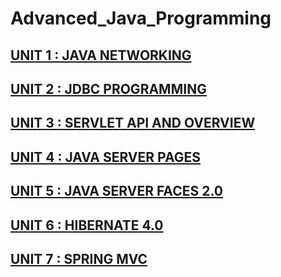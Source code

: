 # Advanced_Java_Programming

## [UNIT 1 : JAVA NETWORKING](https://github.com/JaydeepAgravat/Advanced_Java_Programming/blob/main/JAVA_NETWORKING.md)
## [UNIT 2 : JDBC PROGRAMMING](https://github.com/JaydeepAgravat/Advanced_Java_Programming/blob/main/JDBC_PROGRAMMING.md)
## [UNIT 3 : SERVLET API AND OVERVIEW](https://github.com/JaydeepAgravat/Advanced_Java_Programming/blob/main/SERVLET_API_AND_OVERVIEW.md)
## [UNIT 4 : JAVA SERVER PAGES](https://github.com/JaydeepAgravat/Advanced_Java_Programming/blob/main/JAVA%20SERVER%20PAGES.md)
## [UNIT 5 : JAVA SERVER FACES 2.0](https://github.com/JaydeepAgravat/Advanced_Java_Programming/blob/main/JAVA_SERVER_FACES2.0.md#java-server-faces-20)
## [UNIT 6 : HIBERNATE 4.0](https://github.com/JaydeepAgravat/Advanced_Java_Programming/blob/main/HIBERNATE_4.0.md)
## [UNIT 7 : SPRING MVC](https://github.com/JaydeepAgravat/Advanced_Java_Programming/blob/main/SPRING_MVC.md)
